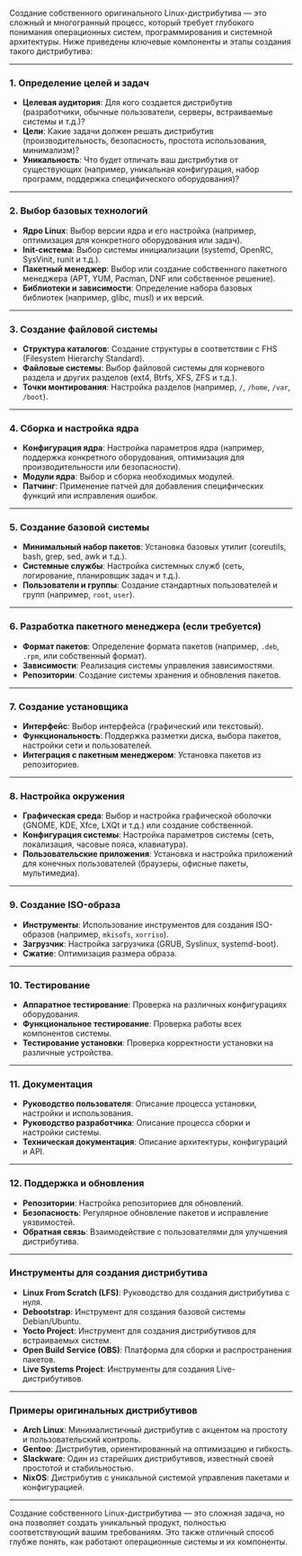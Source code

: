 Создание собственного оригинального Linux-дистрибутива — это сложный и многогранный процесс, который требует глубокого понимания операционных систем, программирования и системной архитектуры. Ниже приведены ключевые компоненты и этапы создания такого дистрибутива:

---

### 1. **Определение целей и задач**
   - **Целевая аудитория**: Для кого создается дистрибутив (разработчики, обычные пользователи, серверы, встраиваемые системы и т.д.)?
   - **Цели**: Какие задачи должен решать дистрибутив (производительность, безопасность, простота использования, минимализм)?
   - **Уникальность**: Что будет отличать ваш дистрибутив от существующих (например, уникальная конфигурация, набор программ, поддержка специфического оборудования)?

---

### 2. **Выбор базовых технологий**
   - **Ядро Linux**: Выбор версии ядра и его настройка (например, оптимизация для конкретного оборудования или задач).
   - **Init-система**: Выбор системы инициализации (systemd, OpenRC, SysVinit, runit и т.д.).
   - **Пакетный менеджер**: Выбор или создание собственного пакетного менеджера (APT, YUM, Pacman, DNF или собственное решение).
   - **Библиотеки и зависимости**: Определение набора базовых библиотек (например, glibc, musl) и их версий.

---

### 3. **Создание файловой системы**
   - **Структура каталогов**: Создание структуры в соответствии с FHS (Filesystem Hierarchy Standard).
   - **Файловые системы**: Выбор файловой системы для корневого раздела и других разделов (ext4, Btrfs, XFS, ZFS и т.д.).
   - **Точки монтирования**: Настройка разделов (например, `/`, `/home`, `/var`, `/boot`).

---

### 4. **Сборка и настройка ядра**
   - **Конфигурация ядра**: Настройка параметров ядра (например, поддержка конкретного оборудования, оптимизация для производительности или безопасности).
   - **Модули ядра**: Выбор и сборка необходимых модулей.
   - **Патчинг**: Применение патчей для добавления специфических функций или исправления ошибок.

---

### 5. **Создание базовой системы**
   - **Минимальный набор пакетов**: Установка базовых утилит (coreutils, bash, grep, sed, awk и т.д.).
   - **Системные службы**: Настройка системных служб (сеть, логирование, планировщик задач и т.д.).
   - **Пользователи и группы**: Создание стандартных пользователей и групп (например, `root`, `user`).

---

### 6. **Разработка пакетного менеджера (если требуется)**
   - **Формат пакетов**: Определение формата пакетов (например, `.deb`, `.rpm`, или собственный формат).
   - **Зависимости**: Реализация системы управления зависимостями.
   - **Репозитории**: Создание системы хранения и обновления пакетов.

---

### 7. **Создание установщика**
   - **Интерфейс**: Выбор интерфейса (графический или текстовый).
   - **Функциональность**: Поддержка разметки диска, выбора пакетов, настройки сети и пользователей.
   - **Интеграция с пакетным менеджером**: Установка пакетов из репозиториев.

---

### 8. **Настройка окружения**
   - **Графическая среда**: Выбор и настройка графической оболочки (GNOME, KDE, Xfce, LXQt и т.д.) или создание собственной.
   - **Конфигурация системы**: Настройка параметров системы (сеть, локализация, часовые пояса, клавиатура).
   - **Пользовательские приложения**: Установка и настройка приложений для конечных пользователей (браузеры, офисные пакеты, мультимедиа).

---

### 9. **Создание ISO-образа**
   - **Инструменты**: Использование инструментов для создания ISO-образов (например, `mkisofs`, `xorriso`).
   - **Загрузчик**: Настройка загрузчика (GRUB, Syslinux, systemd-boot).
   - **Сжатие**: Оптимизация размера образа.

---

### 10. **Тестирование**
   - **Аппаратное тестирование**: Проверка на различных конфигурациях оборудования.
   - **Функциональное тестирование**: Проверка работы всех компонентов системы.
   - **Тестирование установки**: Проверка корректности установки на различные устройства.

---

### 11. **Документация**
   - **Руководство пользователя**: Описание процесса установки, настройки и использования.
   - **Руководство разработчика**: Описание процесса сборки и настройки системы.
   - **Техническая документация**: Описание архитектуры, конфигураций и API.

---

### 12. **Поддержка и обновления**
   - **Репозитории**: Настройка репозиториев для обновлений.
   - **Безопасность**: Регулярное обновление пакетов и исправление уязвимостей.
   - **Обратная связь**: Взаимодействие с пользователями для улучшения дистрибутива.

---

### Инструменты для создания дистрибутива
- **Linux From Scratch (LFS)**: Руководство для создания дистрибутива с нуля.
- **Debootstrap**: Инструмент для создания базовой системы Debian/Ubuntu.
- **Yocto Project**: Инструмент для создания дистрибутивов для встраиваемых систем.
- **Open Build Service (OBS)**: Платформа для сборки и распространения пакетов.
- **Live Systems Project**: Инструменты для создания Live-дистрибутивов.

---

### Примеры оригинальных дистрибутивов
- **Arch Linux**: Минималистичный дистрибутив с акцентом на простоту и пользовательский контроль.
- **Gentoo**: Дистрибутив, ориентированный на оптимизацию и гибкость.
- **Slackware**: Один из старейших дистрибутивов, известный своей простотой и стабильностью.
- **NixOS**: Дистрибутив с уникальной системой управления пакетами и конфигурацией.

---

Создание собственного Linux-дистрибутива — это сложная задача, но она позволяет создать уникальный продукт, полностью соответствующий вашим требованиям. Это также отличный способ глубже понять, как работают операционные системы и их компоненты.